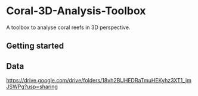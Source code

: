 # Coral-3D-Analysis-Toolbox
A toolbox to analyse coral reefs in 3D perspective.

Getting started
---------------

Data
---------------

https://drive.google.com/drive/folders/18vh2BUHEDRaTmuHEKyhz3XT1_jmJSWPg?usp=sharing
